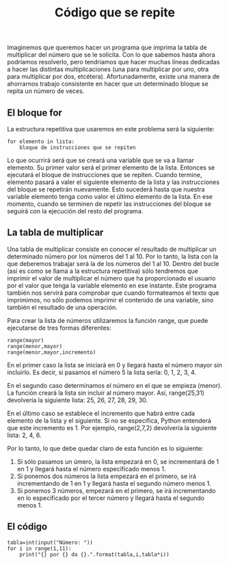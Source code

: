 ﻿---
title: Código que se repite
---

Imaginemos que queremos hacer un programa que imprima la tabla de multiplicar del número que se le solicita. Con lo que sabemos hasta ahora podríamos resolverlo, pero tendríamos que hacer muchas líneas dedicadas a hacer las distintas multiplicaciones (una para multiplicar por uno, otra para multiplicar por dos, etcétera). Afortunadamente, existe una manera de ahorrarnos trabajo consistente en hacer que un determinado bloque se repita un número de veces.


## El bloque for

La estructura repetitiva que usaremos en este problema será la siguiente:

```
for elemento in lista:
	bloque de instrucciones que se repiten
```

Lo que ocurrirá será que se creará una variable que se va a llamar elemento. Su primer valor será el primer elemento de la lista. Entonces se ejecutará el bloque de instrucciones que se repiten. Cuando termine, elemento pasará a valer el siguiente elemento de la lista y las instrucciones del bloque se repetirán nuevamente. Esto sucederá hasta que nuestra variable elemento tenga como valor el último elemento de la lista. En ese momento, cuando se terminen de repetir las instrucciones del bloque se seguirá con la ejecución del resto del programa.


## La tabla de multiplicar

Una tabla de multiplicar consiste en conocer el resultado de multiplicar un determinado número por los números del 1 al 10. Por lo tanto, la lista con la que deberemos trabajar será la de los números del 1 al 10. Dentro del bucle (así es como se llama a la estructura repetitiva) sólo tendremos que imprimir el valor de multiplicar el número que ha proporcionado el usuario por el valor que tenga la variable elemento en ese instante. Este programa también nos servirá para comprobar que cuando formateamos el texto que imprimimos, no sólo podemos imprimir el contenido de una variable, sino también el resultado de una operación.

Para crear la lista de números utilizaremos la función range, que puede ejecutarse de tres formas diferentes:

```
range(mayor)
range(menor,mayor)
range(menor,mayor,incremento)
```

En el primer caso la lista se iniciará en 0 y llegará hasta el número mayor sin incluirlo. Es decir, si pasamos el número 5 la lista sería: 0, 1, 2, 3, 4.

En el segundo caso determinamos el número en el que se empieza (menor). La función creará la lista sin incluir al número mayor. Así, range(25,31) devolvería la siguiente lista: 25, 26, 27, 28, 29, 30.

En el último caso se establece el incremento que habrá entre cada elemento de la lista y el siguiente. Si no se especifica, Python entenderá que este incremento es 1. Por ejemplo, range(2,7,2) devolvería la siguiente lista: 2, 4, 6.

Por lo tanto, lo que debe quedar claro de esta función es lo siguiente:

1. Si sólo pasamos un úmero, la lista empezará en 0, se incrementará de 1 en 1 y llegará hasta el número especificado menos 1.
1. Si ponemos dos números la lista empezará en el primero, se irá incrementando de 1 en 1 y llegará hasta el segundo número menos 1.
1. Si ponemos 3 números, empezará en el primero, se irá incrementando en lo especificado por el tercer número y llegará hasta el segundo menos 1.


## El código

```
tabla=int(input("Número: "))
for i in range(1,11):
	print("{} por {} da {}.".format(tabla,i,tabla*i))
```